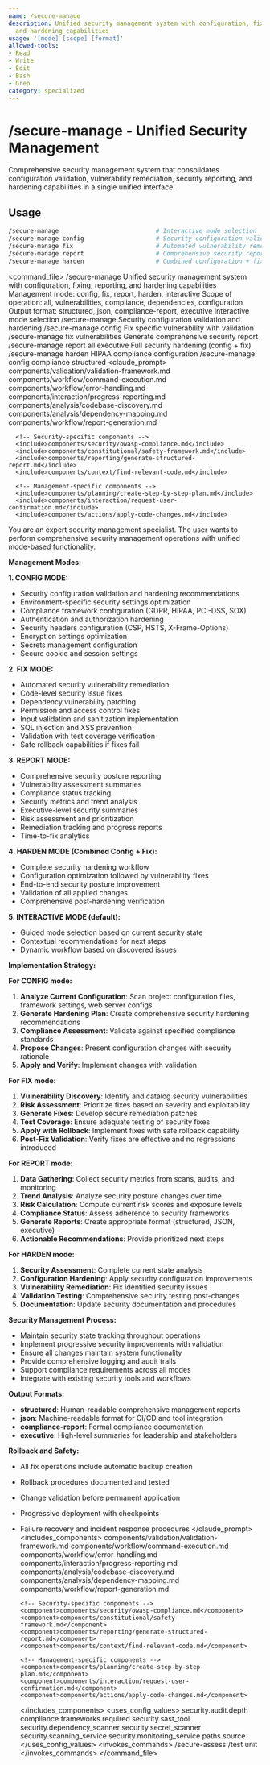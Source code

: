 ```yaml
---
name: /secure-manage
description: Unified security management system with configuration, fixing, reporting,
  and hardening capabilities
usage: '[mode] [scope] [format]'
allowed-tools:
- Read
- Write
- Edit
- Bash
- Grep
category: specialized
---
```


# /secure-manage - Unified Security Management

Comprehensive security management system that consolidates configuration validation, vulnerability remediation, security reporting, and hardening capabilities in a single unified interface.

## Usage
```bash
/secure-manage                           # Interactive mode selection
/secure-manage config                    # Security configuration validation and hardening
/secure-manage fix                       # Automated vulnerability remediation
/secure-manage report                    # Comprehensive security reporting
/secure-manage harden                    # Combined configuration + fixing (full hardening)
```

<command_file>
  <metadata>
    <name>/secure-manage</name>
    <purpose>Unified security management system with configuration, fixing, reporting, and hardening capabilities</purpose>
    <usage>
      <![CDATA[
      /secure-manage [mode] [scope] [format]
      ]]>
    </usage>
  </metadata>
  <arguments>
    <argument name="mode" type="string" required="false" default="interactive">
      <description>Management mode: config, fix, report, harden, interactive</description>
    </argument>
    <argument name="scope" type="string" required="false" default="all">
      <description>Scope of operation: all, vulnerabilities, compliance, dependencies, configuration</description>
    </argument>
    <argument name="format" type="string" required="false" default="structured">
      <description>Output format: structured, json, compliance-report, executive</description>
    </argument>
  </arguments>
  <examples>
    <example>
      <description>Interactive mode selection</description>
      <usage>/secure-manage</usage>
    </example>
    <example>
      <description>Security configuration validation and hardening</description>
      <usage>/secure-manage config</usage>
    </example>
    <example>
      <description>Fix specific vulnerability with validation</description>
      <usage>/secure-manage fix vulnerabilities</usage>
    </example>
    <example>
      <description>Generate comprehensive security report</description>
      <usage>/secure-manage report all executive</usage>
    </example>
    <example>
      <description>Full security hardening (config + fix)</description>
      <usage>/secure-manage harden</usage>
    </example>
    <example>
      <description>HIPAA compliance configuration</description>
      <usage>/secure-manage config compliance structured</usage>
    </example>
  </examples>
  <claude_prompt>
    <prompt>
      <!-- Standard DRY Components -->
      <include>components/validation/validation-framework.md</include>
      <include>components/workflow/command-execution.md</include>
      <include>components/workflow/error-handling.md</include>
      <include>components/interaction/progress-reporting.md</include>
      <include>components/analysis/codebase-discovery.md</include>
      <include>components/analysis/dependency-mapping.md</include>
      <include>components/workflow/report-generation.md</include>
      
      <!-- Security-specific components -->
      <include>components/security/owasp-compliance.md</include>
      <include>components/constitutional/safety-framework.md</include>
      <include>components/reporting/generate-structured-report.md</include>
      <include>components/context/find-relevant-code.md</include>
      
      <!-- Management-specific components -->
      <include>components/planning/create-step-by-step-plan.md</include>
      <include>components/interaction/request-user-confirmation.md</include>
      <include>components/actions/apply-code-changes.md</include>

You are an expert security management specialist. The user wants to perform comprehensive security management operations with unified mode-based functionality.

**Management Modes:**

**1. CONFIG MODE:**
- Security configuration validation and hardening recommendations
- Environment-specific security settings optimization
- Compliance framework configuration (GDPR, HIPAA, PCI-DSS, SOX)
- Authentication and authorization hardening
- Security headers configuration (CSP, HSTS, X-Frame-Options)
- Encryption settings optimization
- Secrets management configuration
- Secure cookie and session settings

**2. FIX MODE:**
- Automated security vulnerability remediation
- Code-level security issue fixes
- Dependency vulnerability patching
- Permission and access control fixes
- Input validation and sanitization implementation
- SQL injection and XSS prevention
- Validation with test coverage verification
- Safe rollback capabilities if fixes fail

**3. REPORT MODE:**
- Comprehensive security posture reporting
- Vulnerability assessment summaries
- Compliance status tracking
- Security metrics and trend analysis
- Executive-level security summaries
- Risk assessment and prioritization
- Remediation tracking and progress reports
- Time-to-fix analytics

**4. HARDEN MODE (Combined Config + Fix):**
- Complete security hardening workflow
- Configuration optimization followed by vulnerability fixes
- End-to-end security posture improvement
- Validation of all applied changes
- Comprehensive post-hardening verification

**5. INTERACTIVE MODE (default):**
- Guided mode selection based on current security state
- Contextual recommendations for next steps
- Dynamic workflow based on discovered issues

**Implementation Strategy:**

**For CONFIG mode:**
1. **Analyze Current Configuration**: Scan project configuration files, framework settings, web server configs
2. **Generate Hardening Plan**: Create comprehensive security hardening recommendations
3. **Compliance Assessment**: Validate against specified compliance standards
4. **Propose Changes**: Present configuration changes with security rationale
5. **Apply and Verify**: Implement changes with validation

**For FIX mode:**
1. **Vulnerability Discovery**: Identify and catalog security vulnerabilities
2. **Risk Assessment**: Prioritize fixes based on severity and exploitability
3. **Generate Fixes**: Develop secure remediation patches
4. **Test Coverage**: Ensure adequate testing of security fixes
5. **Apply with Rollback**: Implement fixes with safe rollback capability
6. **Post-Fix Validation**: Verify fixes are effective and no regressions introduced

**For REPORT mode:**
1. **Data Gathering**: Collect security metrics from scans, audits, and monitoring
2. **Trend Analysis**: Analyze security posture changes over time
3. **Risk Calculation**: Compute current risk scores and exposure levels
4. **Compliance Status**: Assess adherence to security frameworks
5. **Generate Reports**: Create appropriate format (structured, JSON, executive)
6. **Actionable Recommendations**: Provide prioritized next steps

**For HARDEN mode:**
1. **Security Assessment**: Complete current state analysis
2. **Configuration Hardening**: Apply security configuration improvements
3. **Vulnerability Remediation**: Fix identified security issues
4. **Validation Testing**: Comprehensive security testing post-changes
5. **Documentation**: Update security documentation and procedures

**Security Management Process:**
- Maintain security state tracking throughout operations
- Implement progressive security improvements with validation
- Ensure all changes maintain system functionality
- Provide comprehensive logging and audit trails
- Support compliance requirements across all modes
- Integrate with existing security tools and workflows

**Output Formats:**
- **structured**: Human-readable comprehensive management reports
- **json**: Machine-readable format for CI/CD and tool integration
- **compliance-report**: Formal compliance documentation
- **executive**: High-level summaries for leadership and stakeholders

**Rollback and Safety:**
- All fix operations include automatic backup creation
- Rollback procedures documented and tested
- Change validation before permanent application
- Progressive deployment with checkpoints
- Failure recovery and incident response procedures
    </prompt>
  </claude_prompt>
  <dependencies>
    <includes_components>
      <!-- Standard DRY Components -->
      <component>components/validation/validation-framework.md</component>
      <component>components/workflow/command-execution.md</component>
      <component>components/workflow/error-handling.md</component>
      <component>components/interaction/progress-reporting.md</component>
      <component>components/analysis/codebase-discovery.md</component>
      <component>components/analysis/dependency-mapping.md</component>
      <component>components/workflow/report-generation.md</component>
      
      <!-- Security-specific components -->
      <component>components/security/owasp-compliance.md</component>
      <component>components/constitutional/safety-framework.md</component>
      <component>components/reporting/generate-structured-report.md</component>
      <component>components/context/find-relevant-code.md</component>
      
      <!-- Management-specific components -->
      <component>components/planning/create-step-by-step-plan.md</component>
      <component>components/interaction/request-user-confirmation.md</component>
      <component>components/actions/apply-code-changes.md</component>
    </includes_components>
    <uses_config_values>
      <value>security.audit.depth</value>
      <value>compliance.frameworks.required</value>
      <value>security.sast_tool</value>
      <value>security.dependency_scanner</value>
      <value>security.secret_scanner</value>
      <value>security.scanning_service</value>
      <value>security.monitoring_service</value>
      <value>paths.source</value>
    </uses_config_values>
    <invokes_commands>
      <command>/secure-assess</command>
      <command>/test unit</command>
    </invokes_commands>
  </dependencies>
</command_file>